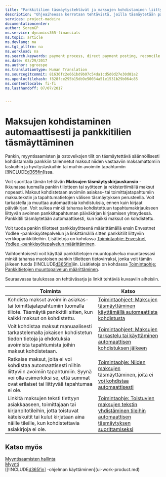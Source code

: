 ```yaml
---
title: "Pankkitilien täsmäytystehtävät ja maksujen kohdistaminen liittyviin tapahtumiin | Microsoft Docs"
description: "Ohjeaiheessa kerrotaan tehtävistä, joilla täsmäytetään pankki-, myyntisaamis- ja ostovelkatilit, kirjataan kassaanmaksut ja kassakulut sekä kohdistetaan maksut automaattisesti."
services: project-madeira
documentationcenter: 
author: SorenGP
ms.service: dynamics365-financials
ms.topic: article
ms.devlang: na
ms.tgt_pltfrm: na
ms.workload: na
ms.search.keywords: payment process, direct payment posting, reconcile payment, expenses, cash receipts
ms.date: 03/29/2017
ms.author: sgroespe
ms.translationtype: Human Translation
ms.sourcegitcommit: 81636fc2e661bd9b07c54da1cd5d0d27e30d01a2
ms.openlocfilehash: f828fce295b15db9e50034a51e1531b29b064c85
ms.contentlocale: fi-fi
ms.lasthandoff: 07/07/2017


---
```

# <a name="apply-payments-automatically-and-reconcile-bank-accounts"></a>Maksujen kohdistaminen automaattisesti ja pankkitilien täsmäyttäminen
Pankin, myyntisaamisten ja ostovelkojen tilit on täsmäytettävä säännöllisesti kohdistamalla pankkiin tallennetut maksut niiden vastaaviin maksamattomiin laskuihin ja hyvityslaskuihin tai muihin avoimiin tapahtumiin [!INCLUDE[d365fin](includes/d365fin_long_md.md)]issa.  

Voit suorittaa tämän tehtävän **Maksujen täsmäytyskirjauskansio** -ikkunassa tuomalla pankin tiliotteen tai syötteen ja rekisteröimällä maksut nopeasti. Maksut kohdistetaan avoimiin asiakas- tai toimittajatapahtumiin maksutekstin ja tapahtumatietojen välisen täsmäytyksen perusteella. Voit tarkastella ja muuttaa automaattisia kohdistuksia, ennen kuin kirjaat päiväkirjan. Voit sulkea minkä tahansa kohdistettuun tapahtumakirjaukseen liittyvän avoimen pankkitapahtuman päiväkirjan kirjaamisen yhteydessä. Pankkitili täsmäytetään automaattisesti, kun kaikki maksut on kohdistettu.  

Voit tuoda pankin tiliotteet pankkisyötteenä määrittämällä ensin Envestnet Yodlee -pankkisyötepalvelun ja linkittämällä sitten pankkitilit liittyviin verkkopankkitileihin. Lisätietoja on kohdassa [Toimintaohje: Envestnet Yodlee -pankkisyötepalvelun määrittäminen](bank-how-setup-bank-statement-service.md).  

Vaihtoehtoisesti voit käyttää pankkitietojen muuntopalvelua muuntaessasi minkä tahansa muotoisen pankin tiliotteen tietovirraksi, jonka voit tämän jälkeen tuoda [!INCLUDE[d365fin](includes/d365fin_long_md.md)]iin. Lisätietoja on kohdassa [Toimintaohje: Pankkitietojen muuntopalvelun määrittäminen](bank-how-setup-bank-data-conversion-service.md).  

Seuraavassa taulukossa on tehtäväsarja ja linkit tehtäviä kuvaaviin aiheisiin.  

| Toiminta | Katso |
| --- | --- |
| Kohdista maksut avoimiin asiakas- tai toimittajatapahtumiin tuomalla tiliote. Täsmäytä pankkitili sitten, kun kaikki maksut on kohdistettu. |[Toimintaohjeet: Maksujen täsmäyttäminen käyttämällä automaattista kohdistusta](receivables-how-reconcile-payments-auto-application.md) |
| Voit kohdistaa maksut manuaalisesti tarkastelemalla jokaisen kohdistetun tiedon tietoja ja ehdotuksia avoimista tapahtumista joihin maksut kohdistetaan. |[Toimintaohjeet: Maksujen tarkastelu tai käyttäminen automaattisen kohdistuksen jälkeen](receivables-how-review-apply-payments-auto-application.md) |
| Ratkaise maksut, joita ei voi kohdistaa automaattisesti niihin liittyviin avoimiin tapahtumiin. Syynä voi olla esimerkiksi se, että summat ovat erilaiset tai liittyvää tapahtumaa ei ole. |[Toimintaohje: Niiden maksujen täsmäyttäminen, joita ei voi kohdistaa automaattisesti](receivables-how-reconcile-payments-cannot-apply-auto.md) |
| Linkitä maksujen teksti tiettyyn asiakkaaseen, toimittajaan tai kirjanpitotileihin, jotta toistuvat käteiskuitit tai kulut kirjataan aina näille tileille, kun kohdistettavia asiakirjoja ei ole. |[Toimintaohje: Toistuvien maksujen tekstin yhdistäminen tileihin automaattisen täsmäytyksen suorittamiseksi](receivables-how-map-text-recurring-payments-accounts-auto-reconcilliation.md) |

## <a name="see-also"></a>Katso myös
[Myyntisaamisten hallinta](receivables-manage-receivables.md)  
[Myynti](sales-manage-sales.md)  
[[!INCLUDE[d365fin](includes/d365fin_md.md)] -ohjelman käyttäminen](ui-work-product.md)

